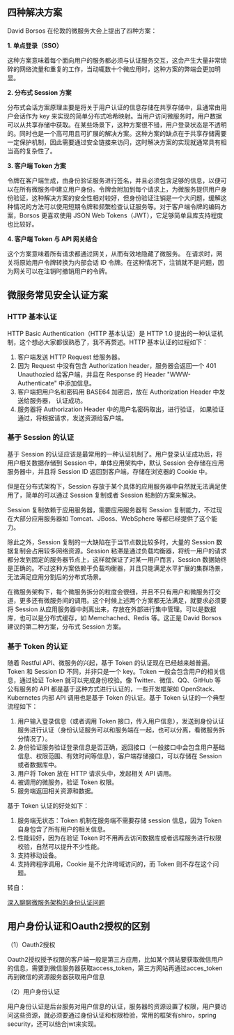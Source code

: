 ## 四种解决方案

David Borsos 在伦敦的微服务大会上提出了四种方案：

**1. 单点登录（SSO）**

这种方案意味着每个面向用户的服务都必须与认证服务交互，这会产生大量非常琐碎的网络流量和重复的工作，当动辄数十个微应用时，这种方案的弊端会更加明显。

**2. 分布式 Session 方案**

分布式会话方案原理主要是将关于用户认证的信息存储在共享存储中，且通常由用户会话作为 key 来实现的简单分布式哈希映射。当用户访问微服务时，用户数据可以从共享存储中获取。在某些场景下，这种方案很不错，用户登录状态是不透明的。同时也是一个高可用且可扩展的解决方案。这种方案的缺点在于共享存储需要一定保护机制，因此需要通过安全链接来访问，这时解决方案的实现就通常具有相当高的复杂性了。

**3. 客户端 Token 方案**

令牌在客户端生成，由身份验证服务进行签名，并且必须包含足够的信息，以便可以在所有微服务中建立用户身份。令牌会附加到每个请求上，为微服务提供用户身份验证，这种解决方案的安全性相对较好，但身份验证注销是一个大问题，缓解这种情况的方法可以使用短期令牌和频繁检查认证服务等。对于客户端令牌的编码方案，Borsos 更喜欢使用 JSON Web Tokens（JWT），它足够简单且库支持程度也比较好。

**4. 客户端 Token 与 API 网关结合**

这个方案意味着所有请求都通过网关，从而有效地隐藏了微服务。 在请求时，网关将原始用户令牌转换为内部会话 ID 令牌。在这种情况下，注销就不是问题，因为网关可以在注销时撤销用户的令牌。

## 微服务常见安全认证方案

### HTTP 基本认证

HTTP Basic Authentication（HTTP 基本认证）是 HTTP 1.0 提出的一种认证机制，这个想必大家都很熟悉了，我不再赘述。HTTP 基本认证的过程如下：

1. 客户端发送 HTTP Request 给服务器。
2. 因为 Request 中没有包含 Authorization header，服务器会返回一个 401 Unauthozied 给客户端，并且在 Response 的 Header "WWW-Authenticate" 中添加信息。
3. 客户端把用户名和密码用 BASE64 加密后，放在 Authorization Header 中发送给服务器， 认证成功。
4. 服务器将 Authorization Header 中的用户名密码取出，进行验证， 如果验证通过，将根据请求，发送资源给客户端。



### 基于 Session 的认证

基于 Session 的认证应该是最常用的一种认证机制了。用户登录认证成功后，将用户相关数据存储到 Session 中，单体应用架构中，默认 Session 会存储在应用服务器中，并且将 Session ID 返回到客户端，存储在浏览器的 Cookie 中。

但是在分布式架构下，Session 存放于某个具体的应用服务器中自然就无法满足使用了，简单的可以通过 Session 复制或者 Session 粘制的方案来解决。

Session 复制依赖于应用服务器，需要应用服务器有 Session 复制能力，不过现在大部分应用服务器如 Tomcat、JBoss、WebSphere 等都已经提供了这个能力。

除此之外，Session 复制的一大缺陷在于当节点数比较多时，大量的 Session 数据复制会占用较多网络资源。Session 粘滞是通过负载均衡器，将统一用户的请求都分发到固定的服务器节点上，这样就保证了对某一用户而言，Session 数据始终是正确的。不过这种方案依赖于负载均衡器，并且只能满足水平扩展的集群场景，无法满足应用分割后的分布式场景。

在微服务架构下，每个微服务拆分的粒度会很细，并且不只有用户和微服务打交道，更多还有微服务间的调用。这个时候上述两个方案都无法满足，就要求必须要将 Session 从应用服务器中剥离出来，存放在外部进行集中管理。可以是数据库，也可以是分布式缓存，如 Memchached、Redis 等。这正是 David Borsos 建议的第二种方案，分布式 Session 方案。



### 基于 Token 的认证

随着 Restful API、微服务的兴起，基于 Token 的认证现在已经越来越普遍。Token 和 Session ID 不同，并非只是一个 key。Token 一般会包含用户的相关信息，通过验证 Token 就可以完成身份校验。像 Twitter、微信、QQ、GitHub 等公有服务的 API 都是基于这种方式进行认证的，一些开发框架如 OpenStack、Kubernetes 内部 API 调用也是基于 Token 的认证。基于 Token 认证的一个典型流程如下：

1. 用户输入登录信息（或者调用 Token 接口，传入用户信息），发送到身份认证服务进行认证（身份认证服务可以和服务端在一起，也可以分离，看微服务拆分情况了）。
2. 身份验证服务验证登录信息是否正确，返回接口（一般接口中会包含用户基础信息、权限范围、有效时间等信息），客户端存储接口，可以存储在 Session 或者数据库中。
3. 用户将 Token 放在 HTTP 请求头中，发起相关 API 调用。
4. 被调用的微服务，验证 Token 权限。
5. 服务端返回相关资源和数据。

基于 Token 认证的好处如下：

1. 服务端无状态：Token 机制在服务端不需要存储 session 信息，因为 Token 自身包含了所有用户的相关信息。
2. 性能较好，因为在验证 Token 时不用再去访问数据库或者远程服务进行权限校验，自然可以提升不少性能。
3. 支持移动设备。
4. 支持跨程序调用，Cookie 是不允许垮域访问的，而 Token 则不存在这个问题。



转自：

[深入聊聊微服务架构的身份认证问题](https://www.infoq.cn/article/identity-authentication-of-architecture-in-micro-service)



## 用户身份认证和Oauth2授权的区别

（1）Oauth2授权

Oauth2授权授予权限的客户端一般是第三方应用，比如某个网站要获取微信用户的信息，需要到微信服务器获取access_token，第三方网站再通过acces_token再到微信的资源服务器获取用户信息

（2）用户身份认证

用户身份认证是后台服务对用户信息的认证，服务器的资源设置了权限，用户要访问这些资源，就必须要通过身份认证和权限检验，常用的框架有shiro，spring security，还可以结合jwt来实现。
